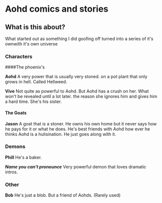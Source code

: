 # Aohd comics and stories

## What is this about?
What started out as something I did goofing off turned into a series of it's ownwith it's own universe

### Characters
####The phoenix's

**Aohd**
A very power that is usually very stoned. on a pot plant that only grows in hell. Called Hellweed.

**Vive**
Not quite as powerful to Aohd. But Aohd has a crush on her. What won't be revealed until a lot later. the reason she ignores him and gives him a hard time. She's his sister.

#### The Goats

**Jason**
  A goat that is a stoner. He owns his own home but it never says how he pays for it or what he does. He's best friends with Aohd how ever he thinks Aohd is a hulisination. He just goes along with it.

### Demons

**Phill**
He's a baker.

***Name you can't pronounce***
Very powerful demon that loves dramatic intros.

### Other

**Bob**
He's just a blob. But a friend of Aohds. (Rarely used)
